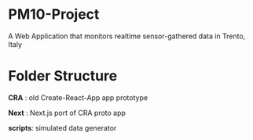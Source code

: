 # PM10-Project
A Web Application that monitors realtime sensor-gathered data in Trento, Italy

# Folder Structure

__CRA__ : old Create-React-App app prototype 

__Next__ : Next.js port of CRA proto app 

__scripts__: simulated data generator 
